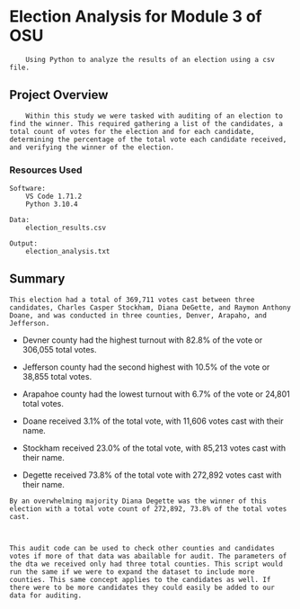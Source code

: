 # Election Analysis for Module 3 of OSU

        Using Python to analyze the results of an election using a csv file.

## Project Overview

        Within this study we were tasked with auditing of an election to find the winner. This required gathering a list of the candidates, a total count of votes for the election and for each candidate, determining the percentage of the total vote each candidate received, and verifying the winner of the election.

### Resources Used

    Software:
        VS Code 1.71.2
        Python 3.10.4
    
    Data:
        election_results.csv
        
    Output:    
        election_analysis.txt

## Summary

    This election had a total of 369,711 votes cast between three candidates, Charles Casper Stockham, Diana DeGette, and Raymon Anthony Doane, and was conducted in three counties, Denver, Arapaho, and Jefferson.

   * Devner county had the highest turnout with 82.8% of the vote or 306,055 total votes.
   * Jefferson county had the second highest with 10.5% of the vote or 38,855 total votes.
   * Arapahoe county had the lowest turnout with 6.7% of the vote or 24,801 total votes. 


   * Doane received 3.1% of the total vote, with 11,606 votes cast with their name. 
   * Stockham received 23.0% of the total vote, with 85,213 votes cast with their name.
   * Degette received 73.8% of the total vote with 272,892 votes cast with their name.

    By an overwhelming majority Diana Degette was the winner of this election with a total vote count of 272,892, 73.8% of the total votes cast.



    This audit code can be used to check other counties and candidates votes if more of that data was abailable for audit. The parameters of the dta we received only had three total counties. This script would run the same if we were to expand the dataset to include more counties. This same concept applies to the candidates as well. If there were to be more candidates they could easily be added to our data for auditing.